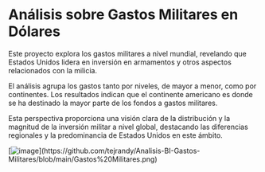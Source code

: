 # Análisis sobre Gastos Militares en Dólares

Este proyecto explora los gastos militares a nivel mundial, revelando que Estados Unidos lidera en inversión en armamentos y otros aspectos relacionados con la milicia. 

El análisis agrupa los gastos tanto por niveles, de mayor a menor, como por continentes. Los resultados indican que el continente americano es donde se ha destinado la mayor parte de los fondos a gastos militares.

Esta perspectiva proporciona una visión clara de la distribución y la magnitud de la inversión militar a nivel global, destacando las diferencias regionales y la predominancia de Estados Unidos en este ámbito.

[![image]([https://github.com/tejrandy/Analisis-BI-Gastos-Militares/assets/38479499/b9b2f09f-ca29-47b6-91ce-45b1025f7db5](https://github.com/tejrandy/Analisis-BI-Gastos-Militares/blob/main/Gastos%20Militares.png))](https://github.com/tejrandy/Analisis-BI-Gastos-Militares/blob/main/Gastos%20Militares.png)
